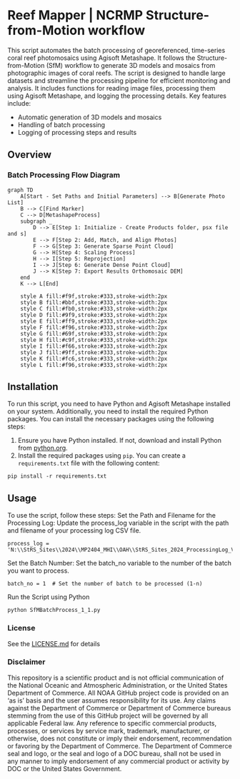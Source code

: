 # Reef Mapper | NCRMP Structure-from-Motion workflow
This script automates the batch processing of georeferenced, time-series coral reef photomosaics using Agisoft Metashape. It follows the Structure-from-Motion (SfM) workflow to generate 3D models and mosaics from photographic images of coral reefs. The script is designed to handle large datasets and streamline the processing pipeline for efficient monitoring and analysis. It includes functions for reading image files, processing them using Agisoft Metashape, and logging the processing details. Key features include:

- Automatic generation of 3D models and mosaics
- Handling of batch processing
- Logging of processing steps and results

## Overview
### Batch Processing Flow Diagram
```mermaid
graph TD
    A[Start - Set Paths and Initial Parameters] --> B[Generate Photo List]
    B --> C[Find Marker]
    C --> D[MetashapeProcess]
    subgraph _
        D --> E[Step 1: Initialize - Create Products folder, psx file and s]
        E --> F[Step 2: Add, Match, and Align Photos]
        F --> G[Step 3: Generate Sparse Point Cloud]
        G --> H[Step 4: Scaling Process]
        H --> I[Step 5: Reprojection]
        I --> J[Step 6: Generate Dense Point Cloud]
        J --> K[Step 7: Export Results Orthomosaic DEM]
    end
    K --> L[End]

    style A fill:#f9f,stroke:#333,stroke-width:2px
    style B fill:#bbf,stroke:#333,stroke-width:2px
    style C fill:#fb0,stroke:#333,stroke-width:2px
    style D fill:#9f9,stroke:#333,stroke-width:2px
    style E fill:#ff9,stroke:#333,stroke-width:2px
    style F fill:#f96,stroke:#333,stroke-width:2px
    style G fill:#69f,stroke:#333,stroke-width:2px
    style H fill:#c9f,stroke:#333,stroke-width:2px
    style I fill:#f66,stroke:#333,stroke-width:2px
    style J fill:#9ff,stroke:#333,stroke-width:2px
    style K fill:#fc6,stroke:#333,stroke-width:2px
    style L fill:#f96,stroke:#333,stroke-width:2px

```
## Installation
To run this script, you need to have Python and Agisoft Metashape installed on your system. Additionally, you need to install the required Python packages. You can install the necessary packages using the following steps:
1. Ensure you have Python installed. If not, download and install Python from [python.org](https://www.python.org/).
2. Install the required packages using `pip`. You can create a `requirements.txt` file with the following content:
```
pip install -r requirements.txt
```
## Usage
To use the script, follow these steps:
Set the Path and Filename for the Processing Log: Update the process_log variable in the script with the path and filename of your processing log CSV file.
```
process_log = 'N:\\StRS_Sites\\2024\\MP2404_MHI\\OAH\\StRS_Sites_2024_ProcessingLog_V1.csv'
```
Set the Batch Number: Set the batch_no variable to the number of the batch you want to process.
```
batch_no = 1  # Set the number of batch to be processed (1-n)
```
Run the Script using Python
```
python SfMBatchProcess_1_1.py
```

### License
See the [LICENSE.md](./LICENSE.md) for details

### Disclaimer
This repository is a scientific product and is not official communication of the National Oceanic and Atmospheric Administration, or the United States Department of Commerce. All NOAA GitHub project code is provided on an ‘as is’ basis and the user assumes responsibility for its use. Any claims against the Department of Commerce or Department of Commerce bureaus stemming from the use of this GitHub project will be governed by all applicable Federal law. Any reference to specific commercial products, processes, or services by service mark, trademark, manufacturer, or otherwise, does not constitute or imply their endorsement, recommendation or favoring by the Department of Commerce. The Department of Commerce seal and logo, or the seal and logo of a DOC bureau, shall not be used in any manner to imply endorsement of any commercial product or activity by DOC or the United States Government.
